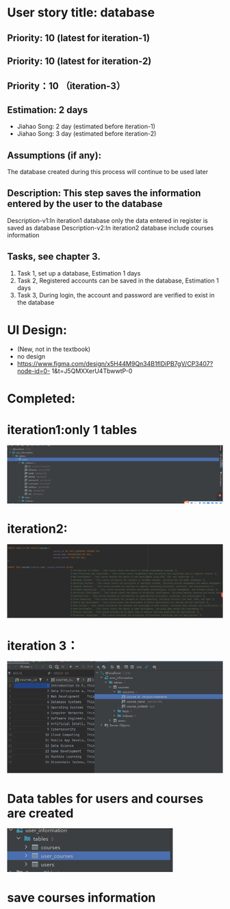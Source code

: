 # User story title: database

## Priority: 10 (latest for iteration-1)
## Priority: 10 (latest for iteration-2)
## Priority：10 （iteration-3）

## Estimation: 2 days
* Jiahao Song: 2 day (estimated before iteration-1)
* Jiahao Song: 3 day (estimated before iteration-2)


## Assumptions (if any):
The database created during this process will continue to be used later

## Description: This step saves the information entered by the user to the database
Description-v1:In iteration1 database only the data entered in register is saved as database
Description-v2:In iteration2 database include courses information

 

## Tasks, see chapter 3.
1. Task 1, set up a database, Estimation 1 days
2. Task 2, Registered accounts can be saved in the database, Estimation 1 days
3. Task 3, During login, the account and password are verified to exist in the database


# UI Design:
* (New, not in the textbook)
*  no design
* https://www.figma.com/design/x5H44M9Qn34B1flDiPB7gV/CP3407?node-id=0- 1&t=J5QMXXerU4TbwwtP-0

# Completed:
# iteration1:only 1 tables
![img_7.png](images/img_7.png)

# iteration2: 
![img_12.png](images/img_12.png) 

# iteration 3：
![img_13.png](images/img_13.png) 
# Data tables for users and courses are created
![img.png](img.png)
# save courses information
